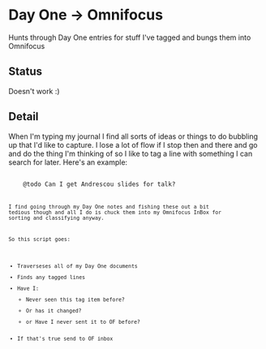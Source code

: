 # Day One -> Omnifocus
Hunts through Day One entries for stuff I've tagged and bungs them into Omnifocus

## Status
Doesn't work :)

## Detail
When I'm typing my journal I find all sorts of ideas or things to do bubbling up that I'd like to capture. I lose a lot of flow if I stop then and there and go and do the thing I'm thinking of so I like to tag a line with something I can search for later. Here's an example:

<code>
	@todo Can I get Andrescou slides for talk?
<code>

I find going through my Day One notes and fishing these out a bit tedious though and all I do is chuck them into my Omnifocus InBox for sorting and classifying anyway.

So this script goes:

* Traverseses all of my Day One documents
* Finds any tagged lines
* Have I:
	* Never seen this tag item before?
	* Or has it changed?
	* or Have I never sent it to OF before?
* If that's true send to OF inbox

